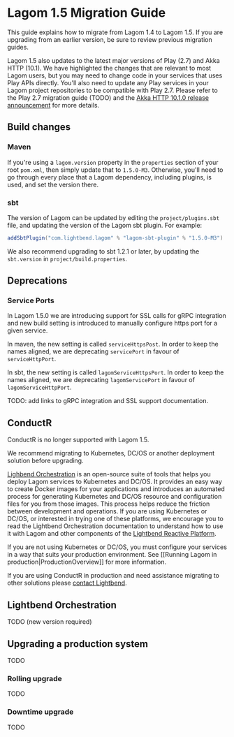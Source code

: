 # Lagom 1.5 Migration Guide

This guide explains how to migrate from Lagom 1.4 to Lagom 1.5. If you are upgrading from an earlier version, be sure to review previous migration guides.

Lagom 1.5 also updates to the latest major versions of Play (2.7) and Akka HTTP (10.1). We have highlighted the changes that are relevant to most Lagom users, but you may need to change code in your services that uses Play APIs directly. You'll also need to update any Play services in your Lagom project repositories to be compatible with Play 2.7. Please refer to the Play 2.7 migration guide (TODO) and the [Akka HTTP 10.1.0 release announcement](https://akka.io/blog/news/2018/03/08/akka-http-10.1.0-released.html) for more details.


## Build changes

### Maven

If you're using a `lagom.version` property in the `properties` section of your root `pom.xml`, then simply update that to `1.5.0-M3`. Otherwise, you'll need to go through every place that a Lagom dependency, including plugins, is used, and set the version there.

### sbt

The version of Lagom can be updated by editing the `project/plugins.sbt` file, and updating the version of the Lagom sbt plugin. For example:

```scala
addSbtPlugin("com.lightbend.lagom" % "lagom-sbt-plugin" % "1.5.0-M3")
```

We also recommend upgrading to sbt 1.2.1 or later, by updating the `sbt.version` in `project/build.properties`.

## Deprecations

### Service Ports

In Lagom 1.5.0 we are introducing support for SSL calls for gRPC integration and new build setting is introduced to manually configure https port for a given service.

In maven, the new setting is called `serviceHttpsPost`.  In order to keep the names aligned, we are deprecating  `servicePort` in favour of `serviceHttpPort`.

In sbt, the new setting is called `lagomServiceHttpsPort`. In order to keep the names aligned, we are deprecating  `lagomServicePort` in favour of `lagomServiceHttpPort`.

TODO: add links to gRPC integration and SSL support documentation.


## ConductR

ConductR is no longer supported with Lagom 1.5.

We recommend migrating to Kubernetes, DC/OS or another deployment solution before upgrading.

[Lighbend Orchestration](https://developer.lightbend.com/docs/lightbend-orchestration/current/) is an open-source suite of tools that helps you deploy Lagom services to Kubernetes and DC/OS. It provides an easy way to create Docker images for your applications and introduces an automated process for generating Kubernetes and DC/OS resource and configuration files for you from those images. This process helps reduce the friction between development and operations. If you are using Kubernetes or DC/OS, or interested in trying one of these platforms, we encourage you to read the Lightbend Orchestration documentation to understand how to use it with Lagom and other components of the [Lightbend Reactive Platform](https://www.lightbend.com/products/reactive-platform).

If you are not using Kubernetes or DC/OS, you must configure your services in a way that suits your production environment. See [[Running Lagom in production|ProductionOverview]] for more information.

If you are using ConductR in production and need assistance migrating to other solutions please [contact Lightbend](https://www.lightbend.com/contact).


## Lightbend Orchestration

TODO (new version required)


## Upgrading a production system

TODO

### Rolling upgrade

TODO

### Downtime upgrade

TODO
